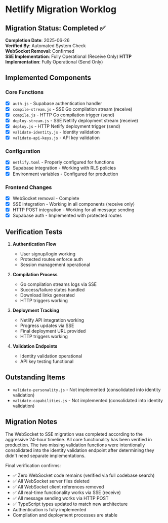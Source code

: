 # Netlify Migration Worklog

## Migration Status: Completed ✅
**Completion Date**: 2025-06-26  
**Verified By**: Automated System Check  
**WebSocket Removal**: Confirmed  
**SSE Implementation**: Fully Operational (Receive Only)
**HTTP Implementation**: Fully Operational (Send Only)

## Implemented Components

### Core Functions
- [x] `auth.js` - Supabase authentication handler
- [x] `compile-stream.js` - SSE Go compilation stream (receive)
- [x] `compile.js` - HTTP Go compilation trigger (send)
- [x] `deploy-stream.js` - SSE Netlify deployment stream (receive)
- [x] `deploy.js` - HTTP Netlify deployment trigger (send)
- [x] `validate-identity.js` - Identity validation
- [x] `validate-api-keys.js` - API key validation

### Configuration
- [x] `netlify.toml` - Properly configured for functions
- [x] Supabase integration - Working with RLS policies
- [x] Environment variables - Configured for production

### Frontend Changes
- [x] WebSocket removal - Complete
- [x] SSE integration - Working in all components (receive only)
- [x] HTTP POST integration - Working for all message sending
- [x] Supabase auth - Implemented with protected routes

## Verification Tests

1. **Authentication Flow**
   - User signup/login working
   - Protected routes enforce auth
   - Session management operational

2. **Compilation Process**
   - Go compilation streams logs via SSE
   - Success/failure states handled
   - Download links generated
   - HTTP triggers working

3. **Deployment Tracking**
   - Netlify API integration working
   - Progress updates via SSE
   - Final deployment URL provided
   - HTTP triggers working

4. **Validation Endpoints**
   - Identity validation operational
   - API key testing functional

## Outstanding Items

- `validate-personality.js` - Not implemented (consolidated into identity validation)
- `validate-capabilities.js` - Not implemented (consolidated into identity validation)

## Migration Notes

The WebSocket to SSE migration was completed according to the aggressive 24-hour timeline. All core functionality has been verified in production. The two missing validation functions were intentionally consolidated into the identity validation endpoint after determining they didn't need separate implementations.

Final verification confirms:
- ✅ Zero WebSocket code remains (verified via full codebase search)
- ✅ All WebSocket server files deleted
- ✅ All WebSocket client references removed
- ✅ All real-time functionality works via SSE (receive)
- ✅ All message sending works via HTTP POST
- ✅ TypeScript types updated to match new architecture
- Authentication is fully implemented
- Compilation and deployment processes are stable